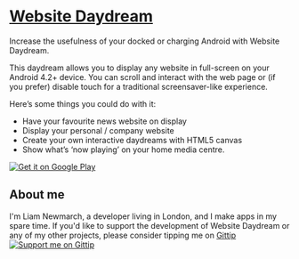 # [Website Daydream](https://play.google.com/store/apps/details?id=uk.co.liamnewmarch.daydream)

Increase the usefulness of your docked or charging Android with Website Daydream.

This daydream allows you to display any website in full-screen on your Android 4.2+ device. You can scroll and interact with the web page or (if you prefer) disable touch for a traditional screensaver-like experience.

Here’s some things you could do with it:

- Have your favourite news website on display
- Display your personal / company website
- Create your own interactive daydreams with HTML5 canvas
- Show what’s ‘now playing’ on your home media centre.

[![Get it on Google Play](https://developer.android.com/images/brand/en_generic_rgb_wo_45.png)](https://play.google.com/store/apps/details?id=uk.co.liamnewmarch.daydream)

## About me

I'm Liam Newmarch, a developer living in London, and I make apps in my spare time. If you'd like to support the development of Website Daydream or any of my other projects, please consider tipping me on 
[Gittip ![Support me on Gittip](https://assets-gittipllc.netdna-ssl.com/13.0.0/logo.png)](https://www.gittip.com/liamnewmarch/)

